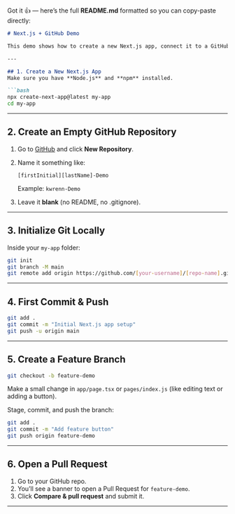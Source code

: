 Got it 👍 — here’s the full **README.md** formatted so you can copy-paste directly:

````markdown
# Next.js + GitHub Demo

This demo shows how to create a new Next.js app, connect it to a GitHub repository, and practice common Git commands (init, commit, push, branching).

---

## 1. Create a New Next.js App
Make sure you have **Node.js** and **npm** installed.

```bash
npx create-next-app@latest my-app
cd my-app
````

---

## 2. Create an Empty GitHub Repository

1. Go to [GitHub](https://github.com) and click **New Repository**.
2. Name it something like:

   ```
   [firstInitial][lastName]-Demo
   ```

   Example: `kwrenn-Demo`
3. Leave it **blank** (no README, no .gitignore).

---

## 3. Initialize Git Locally

Inside your `my-app` folder:

```bash
git init
git branch -M main
git remote add origin https://github.com/[your-username]/[repo-name].git
```

---

## 4. First Commit & Push

```bash
git add .
git commit -m "Initial Next.js app setup"
git push -u origin main
```

---

## 5. Create a Feature Branch

```bash
git checkout -b feature-demo
```

Make a small change in `app/page.tsx` or `pages/index.js` (like editing text or adding a button).

Stage, commit, and push the branch:

```bash
git add .
git commit -m "Add feature button"
git push origin feature-demo
```

---

## 6. Open a Pull Request

1. Go to your GitHub repo.
2. You’ll see a banner to open a Pull Request for `feature-demo`.
3. Click **Compare & pull request** and submit it.

---

